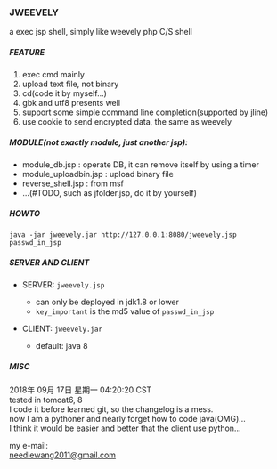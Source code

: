 ### JWEEVELY
a exec jsp shell, simply like weevely php C/S shell

##### FEATURE
1. exec cmd mainly  
2. upload text file, not binary  
3. cd(code it by myself...)  
4. gbk and utf8 presents well  
5. support some simple command line completion(supported by jline)  
6. use cookie to send encrypted data, the same as weevely  

##### MODULE(not exactly module, just another jsp):  
- module_db.jsp         : operate DB, it can remove itself by using a timer  
- module_uploadbin.jsp  : upload binary file
- reverse_shell.jsp     : from msf  
- ...(#TODO, such as jfolder.jsp, do it by yourself)  

##### HOWTO
`java -jar jweevely.jar http://127.0.0.1:8080/jweevely.jsp passwd_in_jsp`

##### SERVER AND CLIENT
- SERVER: `jweevely.jsp`  
  - can only be deployed in jdk1.8 or lower  
  - `key_important` is the md5 value of `passwd_in_jsp`

- CLIENT: `jweevely.jar`  
  - default: java 8  

##### MISC
2018年 09月 17日 星期一 04:20:20 CST  
tested in tomcat6, 8  
I code it before learned git, so the changelog is a mess.  
now I am a pythoner and nearly forget how to code java(OMG)...  
I think it would be easier and better that the client use python...  

my e-mail:  
needlewang2011@gmail.com

